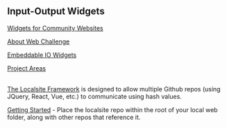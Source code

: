 ## Input-Output Widgets

[Widgets for Community Websites](https://mygeorgia.org/)   

[About Web Challenge](https://model.earth/community/challenge/)  

[Embeddable IO Widgets](https://model.earth/io/charts/)

[Project Areas](https://model.earth/community/)  
<br>

[The Localsite Framework](https://github.com/localsite/localsite/) is designed to allow multiple Github repos (using JQuery, React,&nbsp;Vue, etc.) to communicate using hash values.  

[Getting Started](start) - Place the localsite repo within the root of your local web folder, along with other repos that reference&nbsp;it.  